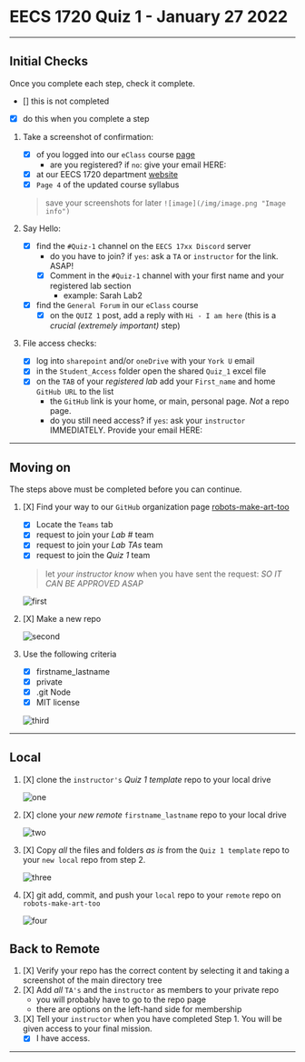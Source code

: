 # EECS 1720 Quiz 1 - January 27 2022

---

## Initial Checks

Once you complete each step, check it complete.

- [] this is not completed
- [X] do this when you complete a step

1. Take a screenshot of confirmation:
   - [X] of you logged into our `eClass` course [page](https://eclass.yorku.ca/course/view.php?id=48978)
     - are you registered? if `no`: give your email HERE:
   - [X] at our EECS 1720 department [website](https://www.eecs.yorku.ca/course_archive/2021-22/W/1720/)
   - [X] `Page 4` of the updated course syllabus

   > save your screenshots for later
   > `![image](/img/image.png "Image info")`

2. Say Hello:
   - [X] find the `#Quiz-1` channel on the `EECS 17xx Discord` server
     - do you have to join? if `yes`: ask a `TA` or `instructor` for the link. ASAP!
     - [X] Comment in the `#Quiz-1` channel with your first name and your registered lab section
       - example: Sarah Lab2
   - [X] find the `General Forum` in our `eClass` course
     - [X] on the `QUIZ 1` post, add a reply with `Hi - I am here` (this is a _crucial (extremely important)_ step)

3. File access checks:
   - [X] log into `sharepoint` and/or `oneDrive` with your `York U` email
   - [X] in the `Student_Access` folder open the shared `Quiz_1` excel file
   - [X] on the `TAB` of your _registered lab_ add your `First_name` and home `GitHub URL` to the list
     - the `GitHub` link is your home, or main, personal page. _Not_ a repo page.
     - do you still need access? if `yes`: ask your `instructor` IMMEDIATELY. Provide your email HERE:

---

## Moving on

The steps above must be completed before you can continue.

1. [X] Find your way to our `GitHub` organization page [robots-make-art-too](https://github.com/robots-make-art-too)
   - [X] Locate the `Teams` tab
   - [X] request to join your _Lab #_ team
   - [X] request to join your _Lab TAs_ team
   - [X] request to join the _Quiz 1_ team

   > let _your instructor know_ when you have sent the request: *SO IT CAN BE APPROVED ASAP*

   ![first](/img/join-team.png "Step 1: Join the team")

2. [X] Make a new repo

   ![second](/img/make-repo.png "Step 2: Create a Repo")

3. Use the following criteria
   - [X] firstname_lastname
   - [X] private
   - [X] .git Node
   - [X] MIT license

   ![third](/img/criteria.png "Step 3: You must follow this format")

---

## Local

1. [X] clone the `instructor's` _Quiz 1 template_ repo to your local drive

   ![one](/img/clone-instr.png "Step 1: Clone the template repo")

2. [X] clone your _new remote_ `firstname_lastname` repo to your local drive

   ![two](/img/clone_your.png "Step 2: Clone the template repo")

3. [X] Copy _all_ the files and folders _as is_ from the  `Quiz 1 template` repo to your `new local` repo from step 2.

   ![three](/img/copy.png "Step 3: Copy the template repo")

4. [X] git add, commit, and push your `local` repo to your `remote` repo on `robots-make-art-too`

   ![four](/img/send-remote.png "Step 4: Push to remote")

## Back to Remote

1. [X] Verify your repo has the correct content by selecting it and taking a screenshot of the main directory tree
2. [X] Add _all_ `TA's` and the `instructor` as members to your private repo
   - you will probably have to go to the repo page
   - there are options on the left-hand side for membership
3. [X] Tell your `instructor` when you have completed Step 1. You will be given access to your final mission.
      - [X] I have access.

---
